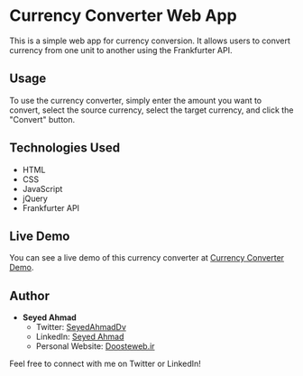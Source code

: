 # Currency Converter Web App

This is a simple web app for currency conversion. It allows users to convert currency from one unit to another using the Frankfurter API.

## Usage

To use the currency converter, simply enter the amount you want to convert, select the source currency, select the target currency, and click the "Convert" button.

## Technologies Used

- HTML
- CSS
- JavaScript
- jQuery
- Frankfurter API

## Live Demo

You can see a live demo of this currency converter at [Currency Converter Demo](https://example.com/currency-converter).

## Author

- **Seyed Ahmad**
  - Twitter: [SeyedAhmadDv](https://twitter.com/SeyedAhmadDv)
  - LinkedIn: [Seyed Ahmad](https://linkedin.com/in/seyedahmaddv)
  - Personal Website: [Doosteweb.ir](https://doosteweb.ir)

Feel free to connect with me on Twitter or LinkedIn!
